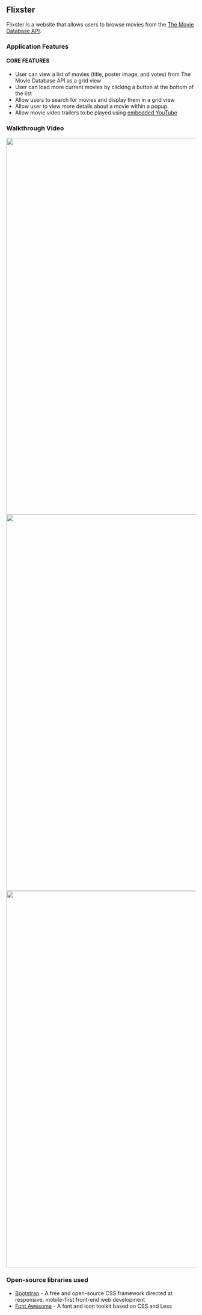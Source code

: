 ## Flixster

Flixster is a website that allows users to browse movies from the [The Movie Database API](http://docs.themoviedb.apiary.io/#).

### Application Features

#### CORE FEATURES

- User can view a list of movies (title, poster image, and votes) from The Movie Database API as a grid view 
- User can load more current movies by clicking a button at the bottom of the list  
- Allow users to search for movies and display them in a grid view 
- Allow user to view more details about a movie within a popup.
- Allow movie video trailers to be played using [embedded YouTube](https://support.google.com/youtube/answer/171780?hl=en)

### Walkthrough Video

<img src="walkthrough1.gif" width=1000><br>
<img src="walkthrough2.gif" width=1000><br>
<img src="walkthrough3.gif" width=1000><br>

### Open-source libraries used

- [Bootstrap](https://getbootstrap.com/) - A free and open-source CSS framework directed at responsive, mobile-first front-end web development
- [Font Awesome](https://github.com/bumptech/glide) - A font and icon toolkit based on CSS and Less

